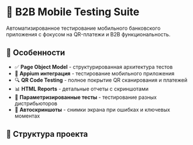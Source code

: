 # 🏦 B2B Mobile Testing Suite

Автоматизированное тестирование мобильного банковского приложения с фокусом на QR-платежи и B2B функциональность.

## 🚀 Особенности

- ✅ **Page Object Model** - структурированная архитектура тестов
- 📱 **Appium интеграция** - тестирование мобильного приложения
- 🔍 **QR Code Testing** - полное покрытие QR сканирования и платежей
- 📊 **HTML Reports** - детальные отчеты с скриншотами
- 🎯 **Параметризированные тесты** - тестирование разных дистрибьюторов
- 📸 **Автоскриншоты** - снимки экрана при ошибках и ключевых моментах

## 📁 Структура проекта